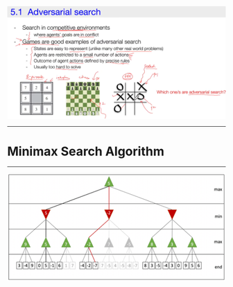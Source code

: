 ![alt text](assets/adversarial_search.png)


---
# Minimax Search Algorithm
---
![alt text](assets/minimax.png)